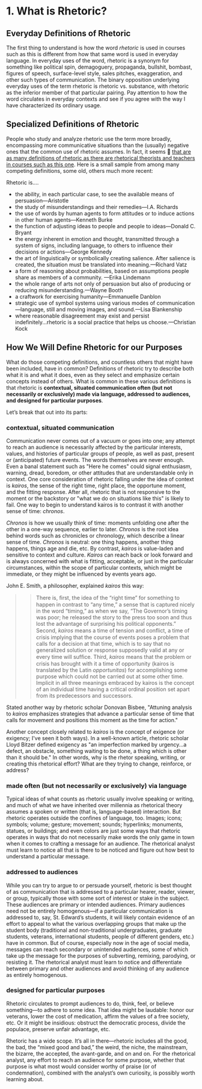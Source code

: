 # 1. What is Rhetoric?

## Everyday Definitions of Rhetoric
The first thing to understand is how the word *rhetoric* is used in courses such as this is different from how that same word is used in everyday language. In everyday uses of the word, rhetoric is a synonym for something like political spin, demagoguery, propaganda, bullshit, bombast, figures of speech, surface-level style, sales pitches, exaggeration, and other such types of communication. The binary opposition underlying everyday uses of the term rhetoric is rhetoric vs. substance, with rhetoric as the inferior member of that particular pairing. Pay attention to how the word circulates in everyday contexts and see if you agree with the way I have characterized its ordinary usage.


## Specialized Definitions of Rhetoric
People who study and analyze rhetoric use the term more broadly, encompassing more communicative situations than the (usually) negative ones that the common use of rhetoric assumes. In fact, it seems 🔗 [that are as many definitions of rhetoric as there are rhetorical theorists and teachers in courses such as this one](https://open.lib.umn.edu/rhetoricaltheory/back-matter/definitions-of-rhetoric/). Here is a small sample from among many competing definitions, some old, others much more recent:

Rhetoric is….
* the ability, in each particular case, to see the available means of persuasion—Aristotle
* the study of misunderstandings and their remedies—I.A. Richards 
* the use of words by human agents to form attitudes or to induce actions in other human agents—Kenneth Burke
* the function of adjusting ideas to people and people to ideas—Donald C. Bryant
* the energy inherent in emotion and thought, transmitted through a system of signs, including language, to others to influence their decisions or actions—George Kennedy
* the art of linguistically or symbolically creating salience. After salience is created, the situation must be translated into meaning.—Richard Vatz
* a form of reasoning about probabilities, based on assumptions people share as members of a community. —Erika Lindemann
* the whole range of arts not only of persuasion but also of producing or reducing misunderstanding.—Wayne Booth
* a craftwork for exercising humanity—Emmanuelle Danblon
* strategic use of symbol systems using various modes of communication—language, still and moving images, and sound.—Lisa Blankenship
* where reasonable disagreement may exist and persist indefinitely...rhetoric is a social practice that helps us choose.—Christian Kock

## How We Will Define Rhetoric for our Purposes
What do those competing definitions, and countless others that might have been included, have in common? Definitions of rhetoric try to describe both what it is and what it does, even as they select and emphasize certain concepts instead of others. What is common in these various definitions is that rhetoric is **contextual, situated communication often (but not necessarily or exclusively) made via language, addressed to audiences, and designed for particular purposes**.

Let’s break that out into its parts:

### contextual, situated communication

Communication never comes out of a vacuum or goes into one; any attempt to reach an audience is necessarily affected by the particular interests, values, and histories of particular groups of people, as well as past, present or (anticipated) future events. The words themselves are never enough. Even a banal statement such as "Here he comes" could signal enthusiasm, warning, dread, boredom, or other attitudes that are understandable only in context. One core consideration of rhetoric falling under the idea of context is *kairos*, the sense of the right time, right place, the opportune moment, and the fitting response. After all, rhetoric that is not responsive to the moment or the backstory or "what we do on situations like this" is likely to fail. One way to begin to understand kairos is to contrast it with another sense of time: *chronos*.

*Chronos* is how we usually think of time: moments unfolding one after the other in a one-way sequence, earlier to later. *Chronos* is the root idea behind words such as chronicles or chronology, which describe a linear sense of time. *Chronos* is neutral: one thing happens, another thing happens, things age and die, etc. By contrast, *kairos* is value-laden and sensitive to context and culture. *Kairos* can reach back or look forward and is always concerned with what is fitting, acceptable, or just in the particular circumstances, within the scope of particular contexts, which might be immediate, or they might be influenced by events years ago.

John E. Smith, a philosopher, explained *kairos* this way:
>> There is, ﬁrst, the idea of the “right time” for something to happen in contrast to “any time,” a sense that is captured nicely in the word “timing,” as when we say, “The Governor’s timing was poor; he released the story to the press too soon and thus lost the advantage of surprising his political opponents.” Second, *kairos* means a time of tension and conﬂict, a time of crisis implying that the course of events poses a problem that calls for a decision at that time, which is to say that no generalized solution or response supposedly valid at any or every time will sufﬁce. Third, *kairos* means that the problem or crisis has brought with it a time of opportunity (kairos is translated by the Latin *opportunitas*) for accomplishing some purpose which could not be carried out at some other time. Implicit in all three meanings embraced by kairos is the concept of an individual time having a critical ordinal position set apart from its predecessors and successors.

Stated another way by rhetoric scholar Donovan Bisbee, "Attuning analysis to *kairos* emphasizes strategies that advance a particular sense of time that calls for movement and positions this moment as the time for action."

Another concept closely related to *kairos* is the concept of exigence (or exigency; I've seen it both ways). In a well-known article, rhetoric scholar Lloyd Bitzer defined exigency as "an imperfection marked by urgency...a defect, an obstacle, something waiting to be done, a thing which is other than it should be." In other words, why is the rhetor speaking, writing, or creating this rhetorical effort? What are they trying to change, reinforce, or address?

### made often (but not necessarily or exclusively) via language
Typical ideas of what counts as rhetoric usually involve speaking or writing, and much of what we have inherited over millennia as rhetorical theory assumes a spoken or written (that is, language-based) interaction. But rhetoric operates outside the confines of language, too. Images; icons; symbols; volume; gesture; movement; sounds; hyperlinks; monuments, statues, or buildings; and even colors are just some ways that rhetoric operates in ways that do not necessarily make words the only game in town when it comes to crafting a message for an audience. The rhetorical analyst must learn to notice all that is there to be noticed and figure out how best to understand a particular message.

### addressed to audiences
While you can try to argue to or persuade yourself, rhetoric is best thought of as communication that is addressed to a particular hearer, reader, viewer, or group, typically those with some sort of interest or stake in the subject. These audiences are primary or intended audiences. Primary audiences need not be entirely homogenous—if a particular communication is addressed to, say, St. Edward’s students, it will likely contain evidence of an effort to appeal to what the various overlapping groups that make up the student body (traditional and non-traditional undergraduates, graduate students, veterans, international students, people of different genders, etc.) have in common. But of course, especially now in the age of social media, messages can reach secondary or unintended audiences, some of which take up the message for the purposes of subverting, remixing, parodying, or resisting it. The rhetorical analyst must learn to notice and differentiate between primary and other audiences and avoid thinking of any audience as entirely homogenous.

### designed for particular purposes
Rhetoric circulates to prompt audiences to do, think, feel, or believe something—to adhere to some idea. That idea might be laudable: honor our veterans, lower the cost of medication, affirm the values of a free society, etc. Or it might be insidious: obstruct the democratic process, divide the populace, preserve unfair advantage, etc.

Rhetoric has a wide scope. It’s all in there—rhetoric includes all the good, the bad, the “mixed good and bad,” the weird, the niche, the mainstream, the bizarre, the accepted, the avant-garde, and on and on. For the rhetorical analyst, any effort to reach an audience for some purpose, whether that purpose is what most would consider worthy of praise (or of condemnation), combined with the analyst’s own curiosity, is possibly worth learning about.
